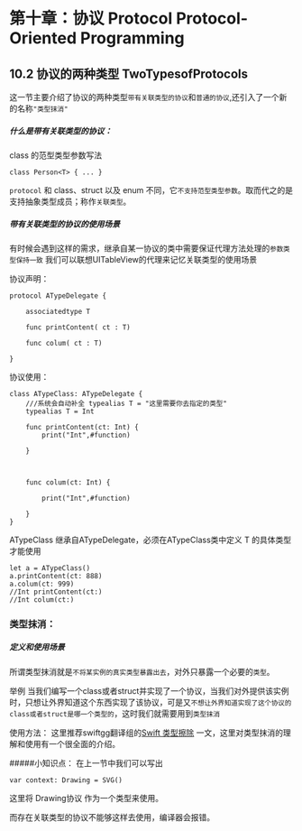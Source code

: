 #### 
# 第十章：协议 Protocol Protocol-Oriented Programming

## 10.2 协议的两种类型 TwoTypesofProtocols
这一节主要介绍了协议的两种类型```带有关联类型的协议```和```普通的协议```,还引入了一个新的名称```"类型抹消"```



##### 什么是带有关联类型的协议：

class 的范型类型参数写法

    class Person<T> { ... }


```protocol``` 和 class、struct 以及 enum 不同，它```不支持范型类型参数```。取而代之的是支持抽象类型成员；称作```关联类型```。

##### 带有关联类型的协议的使用场景
有时候会遇到这样的需求，继承自某一协议的类中需要保证代理方法处理的```参数类型保持一致```
我们可以联想UITableView的代理来记忆关联类型的使用场景

协议声明：

    protocol ATypeDelegate {
    
        associatedtype T
    
        func printContent( ct : T)
    
        func colum( ct : T)
    
    }

协议使用：

    class ATypeClass: ATypeDelegate {
        ///系统会自动补全 typealias T = "这里需要你去指定的类型"
        typealias T = Int
    
        func printContent(ct: Int) {
            print("Int",#function)
    
        }
    
        
    
        func colum(ct: Int) {
    
            print("Int",#function)
    
        }
    }
ATypeClass 继承自ATypeDelegate，必须在ATypeClass类中定义 T 的具体类型才能使用

    let a = ATypeClass()
    a.printContent(ct: 888)
    a.colum(ct: 999)
    //Int printContent(ct:)
    //Int colum(ct:)


### 类型抹消：

##### 定义和使用场景
所谓类型抹消就是```不将某实例的真实类型暴露出去```，对外只暴露一个必要的```类型```。

举例
当我们编写一个class或者struct并实现了一个协议，当我们对外提供该实例时，只想让外界知道这个东西实现了该协议，可是又```不想让外界知道实现了这个协议的class或者struct是哪一个类型的```，这时我们就需要用到```类型抹消```

使用方法：
这里推荐swiftgg翻译组的[Swift 类型擦除](https://swift.gg/2018/10/11/friday-qa-2017-12-08-type-erasure-in-swift/) 一文，这里对类型抹消的理解和使用有一个很全面的介绍。

#####小知识点：
在上一节中我们可以写出
 
    var context: Drawing = SVG()

这里将 Drawing协议 作为一个类型来使用。

而存在关联类型的协议不能够这样去使用，编译器会报错。


